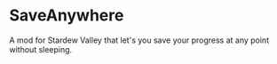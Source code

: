 # SaveAnywhere
A mod for Stardew Valley that let's you save your progress at any point without sleeping.
